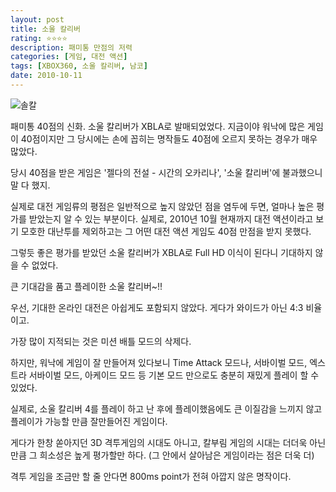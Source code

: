 ```yaml
---
layout: post
title: 소울 칼리버
rating: ⭐️⭐️⭐️⭐️
description: 패미통 만점의 저력
categories: [게임, 대전 액션]
tags: [XBOX360, 소울 칼리버, 남코]
date: 2010-10-11
---
```


![솔칼](../../review/img/2010/soul_caliber.jpg)

패미통 40점의 신화. 소울 칼리버가 XBLA로 발매되었었다. 지금이야 워낙에 많은 게임이 40점이지만 그 당시에는 손에 꼽히는 명작들도 40점에 오르지 못하는 경우가 매우 많았다.

당시 40점을 받은 게임은 '젤다의 전설 - 시간의 오카리나', '소울 칼리버'에 불과했으니 말 다 했지.

실제로 대전 게임류의 평점은 일반적으로 높지 않았던 점을 염두에 두면, 얼마나 높은 평가를 받았는지 알 수 있는 부분이다. 실제로, 2010년 10월 현재까지 대전 액션이라고 보기 모호한 대난투를 제외하고는 그 어떤 대전 액션 게임도 40점 만점을 받지 못했다.

그렇듯 좋은 평가를 받았던 소울 칼리버가 XBLA로 Full HD 이식이 된다니 기대하지 않을 수 없었다.

큰 기대감을 품고 플레이한 소울 칼리버~!!

우선, 기대한 온라인 대전은 아쉽게도 포함되지 않았다. 게다가 와이드가 아닌 4:3 비율이고.

가장 많이 지적되는 것은 미션 배틀 모드의 삭제다.

하지만, 워낙에 게임이 잘 만들어져 있다보니 Time Attack 모드나, 서바이벌 모드, 엑스트라 서바이벌 모드, 아케이드 모드 등 기본 모드 만으로도 충분히 재밌게 플레이 할 수 있었다.

실제로, 소울 칼리버 4를 플레이 하고 난 후에 플레이했음에도 큰 이질감을 느끼지 않고 플레이가 가능할 만큼 잘만들어진 게임이다.

게다가 한창 쏟아지던 3D 격투게임의 시대도 아니고, 칼부림 게임의 시대는 더더욱 아닌 만큼 그 희소성은 높게 평가할만 하다. (그 안에서 살아남은 게임이라는 점은 더욱 더)

격투 게임을 조금만 할 줄 안다면 800ms point가 전혀 아깝지 않은 명작이다.
